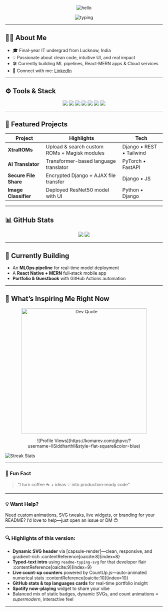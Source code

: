 
<!-- Animated SVG header -->
<p align="center">
  <img src="https://capsule-render.vercel.app/api?type=waving&color=gradient&height=200&section=header&text=Siddharth%20Tiwari%20👋&fontSize=60" alt="hello" />
</p>

<!-- Typing introduction -->
<p align="center">
  <img src="https://readme-typing-svg.demolab.com?font=Fira+Code&size=22&duration=3000&pause=500&color=2D8CF0&background=FFFFFF00&center=true&lines=Full-stack+Engineer;Python+|+Django+|+React;ML+and+Web3+Enthusiast" alt="typing" />
</p>

---

## 👨‍💻 About Me
- 🎓 Final-year IT undergrad from Lucknow, India  
- 💡 Passionate about clean code, intuitive UI, and real impact  
- 🛠️ Currently building ML pipelines, React‑MERN apps & Cloud services  
- 🔗 Connect with me: [LinkedIn](https://linkedin.com/in/siddharth-tiwari-553735295)

---

## ⚙️ Tools & Stack
<p align="center">
  <img src="https://img.shields.io/badge/-Python-3776AB?style=flat-square&logo=python" />
  <img src="https://img.shields.io/badge/-Django-092E20?style=flat-square&logo=django" />
  <img src="https://img.shields.io/badge/-React-20232A?style=flat-square&logo=react" />
  <img src="https://img.shields.io/badge/-Node.js-339933?style=flat-square&logo=nodedotjs" />
  <img src="https://img.shields.io/badge/-JavaScript-F7DF1E?style=flat-square&logo=javascript" />
  <img src="https://img.shields.io/badge/-TailwindCSS-38B2AC?style=flat-square&logo=tailwind-css" />
  <img src="https://img.shields.io/badge/-Docker-2496ED?style=flat-square&logo=docker" />
</p>

---

## 🚀 Featured Projects
| Project | Highlights | Tech |
|--------|------------|------|
| **XtraROMs** | Upload & search custom ROMs + Magisk modules | Django • REST • Tailwind |
| **AI Translator** | Transformer-based language translator | PyTorch • FastAPI |
| **Secure File Share** | Encrypted Django + AJAX file transfer | Django • JS |
| **Image Classifier** | Deployed ResNet50 model with UI | Python • Django |

---

## 📊 GitHub Stats
<p align="center">
  <img src="https://github-readme-stats.vercel.app/api?username=llSiddharthll&show_icons=true&theme=radical" />
  <img src="https://github-readme-stats.vercel.app/api/top-langs/?username=llSiddharthll&layout=compact&theme=radical" />
</p>

---

## 🔄 Currently Building

* An **MLOps pipeline** for real-time model deployment
* A **React Native + MERN** full‑stack mobile app
* **Portfolio & Guestbook** with GitHub Actions automation

---

## 🎯 What’s Inspiring Me Right Now

<p align="center">
  <!-- Daily Motivational Quote -->
  <img src="https://quotes-github-readme.vercel.app/api?type=random&theme=radical&quotes=musical" alt="Dev Quote" width="400" />
</p>

<p align="center">
  <!-- Profile view counter -->
  ![Profile Views](https://komarev.com/ghpvc/?username=llSiddharthll&style=flat-square&color=blue)

  <!-- Streak badge -->
  ![Streak Stats](https://streak-stats.demolab.com/?user=llSiddharthll&theme=dark&mode=weekly)
</p>

---

### 🎉 Fun Fact

> “I turn coffee ☕ + ideas 💡 into production‑ready code”

---

### 💡 Want Help?

Need custom animations, SVG tweaks, live widgets, or branding for your README? I’d love to help—just open an issue or DM 😊

---

### 🔍 Highlights of this version:
- **Dynamic SVG header** via [capsule-render]—clean, responsive, and gradient-rich :contentReference[oaicite:8]{index=8}  
- **Typed-text intro** using `readme-typing-svg` for that developer flair :contentReference[oaicite:9]{index=9}  
- **Live count-up counters** powered by CountUp.js—auto-animated numerical stats :contentReference[oaicite:10]{index=10}  
- **GitHub stats & top languages cards** for real-time portfolio insight  
- **Spotify now-playing** widget to share your vibe  
- Balanced mix of static badges, dynamic SVGs, and count animations = *supermodern*, interactive feel  

---

